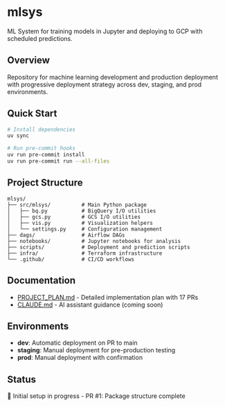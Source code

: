 # mlsys

ML System for training models in Jupyter and deploying to GCP with scheduled predictions.

## Overview

Repository for machine learning development and production deployment with progressive deployment strategy across dev, staging, and prod environments.

## Quick Start

```bash
# Install dependencies
uv sync

# Run pre-commit hooks
uv run pre-commit install
uv run pre-commit run --all-files
```

## Project Structure

```
mlsys/
├── src/mlsys/          # Main Python package
│   ├── bq.py           # BigQuery I/O utilities
│   ├── gcs.py          # GCS I/O utilities
│   ├── vis.py          # Visualization helpers
│   └── settings.py     # Configuration management
├── dags/               # Airflow DAGs
├── notebooks/          # Jupyter notebooks for analysis
├── scripts/            # Deployment and prediction scripts
├── infra/              # Terraform infrastructure
└── .github/            # CI/CD workflows
```

## Documentation

- [PROJECT_PLAN.md](./PROJECT_PLAN.md) - Detailed implementation plan with 17 PRs
- [CLAUDE.md](./CLAUDE.md) - AI assistant guidance (coming soon)

## Environments

- **dev**: Automatic deployment on PR to main
- **staging**: Manual deployment for pre-production testing
- **prod**: Manual deployment with confirmation

## Status

🚧 Initial setup in progress - PR #1: Package structure complete
